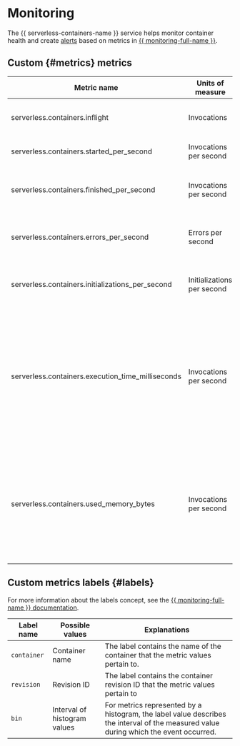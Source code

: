 # Monitoring

The {{ serverless-containers-name }} service helps monitor container health and create [alerts](../../monitoring/concepts/alerting.md#alert) based on metrics in [{{ monitoring-full-name }}](../../monitoring/).

## Custom {#metrics} metrics

| Metric name | Units of measure | Explanations |
| ---- | ---- | ---- |
| serverless.containers.inflight | Invocations | Number of concurrent container invocations. |
| serverless.containers.started_per_second | Invocations per second | Frequency of container invocations. |
| serverless.containers.finished_per_second | Invocations per second | Frequency of completing container invocation processing. |
| serverless.containers.errors_per_second | Errors per second | Frequency of errors when processing container invocations. |
| serverless.containers.initializations_per_second | Initializations per second | Frequency of initializing new container instances. |
| serverless.containers.execution_time_milliseconds | Invocations per second | Histogram of the container invocation frequency distribution by request processing time in milliseconds. Request processing time intervals are shown in the `bin` label. |
| serverless.containers.used_memory_bytes | Invocations per second | Histogram of the container invocation frequency distribution by RAM used in bytes. Intervals of the RAM used by the request are shown in the `bin` label. |

## Custom metrics labels {#labels}

For more information about the labels concept, see the [{{ monitoring-full-name }} documentation](../../monitoring/concepts/data-model.md#label).

| Label name | Possible values | Explanations |
| ---- | ---- | ---- |
| `container` | Container name | The label contains the name of the container that the metric values pertain to. |
| `revision` | Revision ID | The label contains the container revision ID that the metric values pertain to |
| `bin` | Interval of histogram values | For metrics represented by a histogram, the label value describes the interval of the measured value during which the event occurred. |

